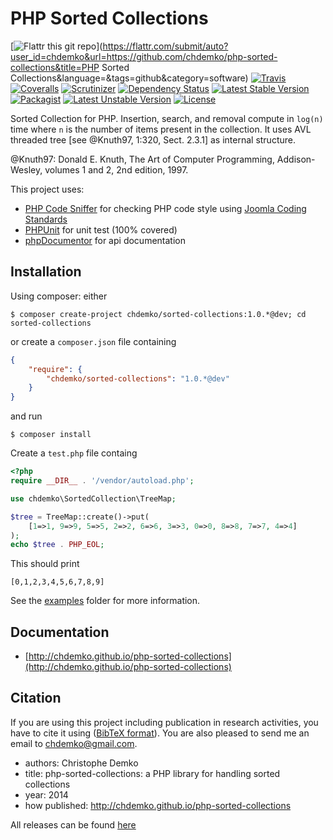 PHP Sorted Collections
======================
[![Flattr this git repo](http://api.flattr.com/button/flattr-badge-large.png)](https://flattr.com/submit/auto?user_id=chdemko&url=https://github.com/chdemko/php-sorted-collections&title=PHP Sorted Collections&language=&tags=github&category=software)
[![Travis](https://img.shields.io/travis/chdemko/php-sorted-collections.svg)](http://travis-ci.org/chdemko/php-sorted-collections)
[![Coveralls](https://img.shields.io/coveralls/chdemko/php-sorted-collections.svg)](https://coveralls.io/r/chdemko/php-sorted-collections?branch=master)
[![Scrutinizer](https://img.shields.io/scrutinizer/g/chdemko/php-sorted-collections.svg)](https://scrutinizer-ci.com/g/chdemko/php-sorted-collections/?branch=master)
[![Dependency Status](https://www.versioneye.com/package/php--chdemko--sorted-collections/badge.svg)](https://www.versioneye.com/package/php--chdemko--sorted-collections)
[![Latest Stable Version](https://img.shields.io/packagist/v/chdemko/sorted-collections.svg)](https://packagist.org/packages/chdemko/sorted-collections)
[![Packagist](https://img.shields.io/packagist/dt/chdemko/sorted-collections.svg)](https://packagist.org/packages/chdemko/sorted-collections)
[![Latest Unstable Version](https://poser.pugx.org/chdemko/sorted-collections/v/unstable.svg)](https://packagist.org/packages/chdemko/sorted-collections)
[![License](https://poser.pugx.org/chdemko/sorted-collections/license.svg)](http://www.cecill.info/licences/Licence_CeCILL-B_V1-en.html)

Sorted Collection for PHP. Insertion, search, and removal compute in `log(n)` time where `n` is the number of items present in the collection. It uses AVL threaded tree [see @Knuth97, 1:320, Sect. 2.3.1] as internal structure.

@Knuth97: Donald E. Knuth, The Art of Computer Programming, Addison-Wesley, volumes 1 and 2, 2nd edition, 1997.

This project uses:

* [PHP Code Sniffer](http://pear.php.net/package/PHP_CodeSniffer) for checking PHP code style using [Joomla Coding Standards](https://github.com/joomla/coding-standards)
* [PHPUnit](http://phpunit.de/) for unit test (100% covered)
* [phpDocumentor](http://http://www.phpdoc.org/) for api documentation

Installation
------------

Using composer: either

~~~
$ composer create-project chdemko/sorted-collections:1.0.*@dev; cd sorted-collections
~~~

or create a `composer.json` file containing

~~~json
{
    "require": {
        "chdemko/sorted-collections": "1.0.*@dev"
    }
}
~~~
and run
~~~
$ composer install
~~~

Create a `test.php` file containg
~~~php
<?php
require __DIR__ . '/vendor/autoload.php';

use chdemko\SortedCollection\TreeMap;

$tree = TreeMap::create()->put(
    [1=>1, 9=>9, 5=>5, 2=>2, 6=>6, 3=>3, 0=>0, 8=>8, 7=>7, 4=>4]
);
echo $tree . PHP_EOL;
~~~
This should print
~~~
[0,1,2,3,4,5,6,7,8,9]
~~~
See the [examples](https://github.com/chdemko/php-sorted-collections/tree/master/examples) folder for more information.

Documentation
-------------

* [http://chdemko.github.io/php-sorted-collections](http://chdemko.github.io/php-sorted-collections)

Citation
--------

If you are using this project including publication in research activities, you have to cite it using ([BibTeX format](https://raw.github.com/chdemko/php-sorted-collections/master/cite.bib)). You are also pleased to send me an email to chdemko@gmail.com.
* authors: Christophe Demko
* title: php-sorted-collections: a PHP library for handling sorted collections
* year: 2014
* how published: http://chdemko.github.io/php-sorted-collections

All releases can be found [here](https://github.com/chdemko/php-sorted-collections/releases)
